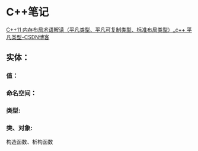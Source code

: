 # C++笔记

[C++11 内存布局术语解读（平凡类型、平凡可复制类型、标准布局类型）_c++ 平凡类型-CSDN博客](https://blog.csdn.net/vviccc/article/details/138089766)

## 实体：

### 值：

### 命名空间：

### 类型:

### 类、对象:

构造函数、析构函数
